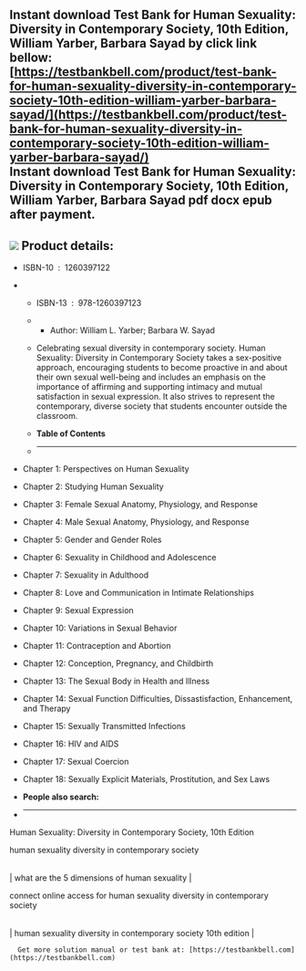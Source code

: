 Instant download **Test Bank for Human Sexuality: Diversity in Contemporary Society, 10th Edition, William Yarber, Barbara Sayad** by click link bellow:  
[https://testbankbell.com/product/test-bank-for-human-sexuality-diversity-in-contemporary-society-10th-edition-william-yarber-barbara-sayad/](https://testbankbell.com/product/test-bank-for-human-sexuality-diversity-in-contemporary-society-10th-edition-william-yarber-barbara-sayad/)  
**Instant download Test Bank for Human Sexuality: Diversity in Contemporary Society, 10th Edition, William Yarber, Barbara Sayad pdf docx epub after payment.**
---------------------------------------------------------------------------------------------------------------------------------------------------------------


![](https://testbankbell.com/wp-content/uploads/2023/05/9781260397123_TestBank.jpeg)
**Product details:**
--------------------


* ISBN-10 ‏ : ‎ 1260397122
* * ISBN-13 ‏ : ‎ 978-1260397123
  * * Author: William L. Yarber; Barbara W. Sayad
   
  * Celebrating sexual diversity in contemporary society. Human Sexuality: Diversity in Contemporary Society takes a sex-positive approach, encouraging students to become proactive in and about their own sexual well-being and includes an emphasis on the importance of affirming and supporting intimacy and mutual satisfaction in sexual expression. It also strives to represent the contemporary, diverse society that students encounter outside the classroom.
  * **Table of Contents**
  * ---------------------
 
* Chapter 1: Perspectives on Human Sexuality
* Chapter 2: Studying Human Sexuality
* Chapter 3: Female Sexual Anatomy, Physiology, and Response
* Chapter 4: Male Sexual Anatomy, Physiology, and Response
* Chapter 5: Gender and Gender Roles
* Chapter 6: Sexuality in Childhood and Adolescence
* Chapter 7: Sexuality in Adulthood
* Chapter 8: Love and Communication in Intimate Relationships
* Chapter 9: Sexual Expression
* Chapter 10: Variations in Sexual Behavior
* Chapter 11: Contraception and Abortion
* Chapter 12: Conception, Pregnancy, and Childbirth
* Chapter 13: The Sexual Body in Health and Illness
* Chapter 14: Sexual Function Difficulties, Dissastisfaction, Enhancement, and Therapy
* Chapter 15: Sexually Transmitted Infections
* Chapter 16: HIV and AIDS
* Chapter 17: Sexual Coercion
* Chapter 18: Sexually Explicit Materials, Prostitution, and Sex Laws

* **People also search:**
* -----------------------

Human Sexuality: Diversity in Contemporary Society, 10th Edition

human sexuality diversity in contemporary society


|  |
| --- |
| 
what are the 5 dimensions of human sexuality
 |


 connect online access for human sexuality diversity in contemporary society


 |  |
 | --- |
 | 
 human sexuality diversity in contemporary society 10th edition
  |



      Get more solution manual or test bank at: [https://testbankbell.com](https://testbankbell.com)
